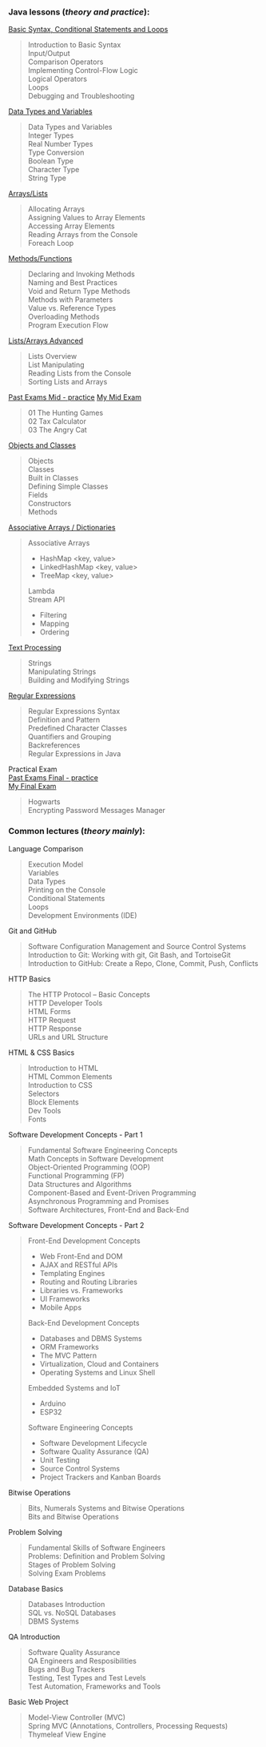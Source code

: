 ### Java lessons (_theory and practice_):
[Basic Syntax, Conditional Statements and Loops](https://github.com/thrako/SoftUni/tree/main/src/fundamentals/lesson01basicsyntax)  
> Introduction to Basic Syntax  
Input/Output  
Comparison Operators  
Implementing Control-Flow Logic  
Logical Operators  
Loops  
Debugging and Troubleshooting  
> 
[Data Types and Variables](https://github.com/thrako/SoftUni/tree/main/src/fundamentals/lesson02datatypesandvariables)  
> Data Types and Variables  
Integer Types  
Real Number Types  
Type Conversion  
Boolean Type  
Character Type  
String Type  
> 
[Arrays/Lists](https://github.com/thrako/SoftUni/tree/main/src/fundamentals/lesson03arrays)  
> Allocating Arrays  
Assigning Values to Array Elements  
Accessing Array Elements  
Reading Arrays from the Console  
Foreach Loop  
> 
[Methods/Functions](https://github.com/thrako/SoftUni/tree/main/src/fundamentals/lesson04methods)  
> Declaring and Invoking Methods  
Naming and Best Practices  
Void and Return Type Methods  
Methods with Parameters  
Value vs. Reference Types  
Overloading Methods  
Program Execution Flow  
> 
[Lists/Arrays Advanced](https://github.com/thrako/SoftUni/tree/main/src/fundamentals/lesson05lists)  
> Lists Overview  
List Manipulating  
Reading Lists from the Console  
Sorting Lists and Arrays  
>
[Past Exams Mid - practice](https://github.com/thrako/SoftUni/tree/main/src/fundamentals/past_exams/mid)
[My Mid Exam](https://github.com/thrako/SoftUni/tree/main/src/fundamentals/my_exams/mid20220625)  
> 01 The Hunting Games  
02 Tax Calculator  
03 The Angry Cat  
> 
[Objects and Classes](https://github.com/thrako/SoftUni/tree/main/src/fundamentals/exams/mid20220625)  
>Objects  
Classes  
Built in Classes  
Defining Simple Classes  
Fields  
Constructors  
Methods  
> 
[Associative Arrays / Dictionaries](https://github.com/thrako/SoftUni/tree/main/src/fundamentals/lesson07associative_lambda_stream)  
> Associative Arrays  
> - HashMap <key, value>  
> - LinkedHashMap <key, value>  
> - TreeMap <key, value>  
> 
> Lambda  
> Stream API  
> - Filtering  
> - Mapping  
> - Ordering  
> 
[Text Processing](https://github.com/thrako/SoftUni/tree/main/src/fundamentals/lesson8text_processing)
> Strings  
Manipulating Strings  
Building and Modifying Strings  
> 
[Regular Expressions](https://github.com/thrako/SoftUni/tree/main/src/fundamentals/lesson9regex)
> Regular Expressions Syntax  
Definition and Pattern  
Predefined Character Classes  
Quantifiers and Grouping  
Backreferences  
Regular Expressions in Java  
> 
Practical Exam  
[Past Exams Final - practice](https://github.com/thrako/SoftUni/tree/main/src/fundamentals/past_exams/fin)  
[My Final Exam](https://github.com/thrako/SoftUni/tree/main/src/fundamentals/my_exams)  
> Hogwarts  
Encrypting Password
Messages Manager
> 

### Common lectures (_theory mainly_):
Language Comparison  
> Execution Model  
Variables  
Data Types  
Printing on the Console  
Conditional Statements  
Loops  
Development Environments (IDE)
> 
Git and GitHub  
> Software Configuration Management and Source Control Systems  
Introduction to Git: Working with git, Git Bash, and TortoiseGit  
Introduction to GitHub: Create a Repo, Clone, Commit, Push, Conflicts  
> 
HTTP Basics  
> The HTTP Protocol – Basic Concepts  
HTTP Developer Tools  
HTML Forms  
HTTP Request  
HTTP Response  
URLs and URL Structure  
> 
HTML & CSS Basics  
 > Introduction to HTML  
HTML Common Elements  
Introduction to CSS  
Selectors  
Block Elements  
Dev Tools  
Fonts  
> 
Software Development Concepts - Part 1  
 > Fundamental Software Engineering Concepts  
Math Concepts in Software Development  
Object-Oriented Programming (OOP)  
Functional Programming (FP)  
Data Structures and Algorithms  
Component-Based and Event-Driven Programming  
Asynchronous Programming and Promises  
Software Architectures, Front-End and Back-End  
>
Software Development Concepts - Part 2
> Front-End Development Concepts  
>  - Web Front-End and DOM  
>  - AJAX and RESTful APIs  
>  - Templating Engines  
>  - Routing and Routing Libraries  
>  - Libraries vs. Frameworks  
>  - UI Frameworks  
>  - Mobile Apps  
> 
> Back-End Development Concepts  
>  - Databases and DBMS Systems  
>  - ORM Frameworks  
>  - The MVC Pattern  
>  - Virtualization, Cloud and Containers  
>  - Operating Systems and Linux Shell  
> 
> Embedded Systems and IoT 
>  - Arduino  
>  - ESP32  
> 
> Software Engineering Concepts  
>  - Software Development Lifecycle  
>  - Software Quality Assurance (QA)  
>  - Unit Testing  
>  - Source Control Systems  
>  - Project Trackers and Kanban Boards  
>
Bitwise Operations  
> Bits, Numerals Systems and Bitwise Operations  
Bits and Bitwise Operations  
>
Problem Solving  
> Fundamental Skills of Software Engineers  
Problems: Definition and Problem Solving  
Stages of Problem Solving  
Solving Exam Problems  
> 
Database Basics  
> Databases Introduction  
SQL vs. NoSQL Databases  
DBMS Systems  
> 
QA Introduction  
> Software Quality Assurance  
QA Engineers and Resposibilities  
Bugs and Bug Trackers  
Testing, Test Types and Test Levels  
Test Automation, Frameworks and Tools  
> 
Basic Web Project  
> Model-View Controller (MVC)  
Spring MVC (Annotations, Controllers, Processing Requests)  
Thymeleaf View Engine  